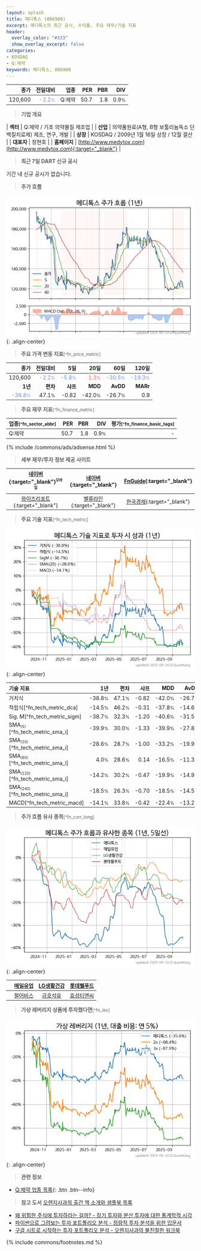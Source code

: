 ```yaml
---
layout: splash
title: 메디톡스 (086900)
excerpt: 메디톡스의 최근 공시, 수익률, 주요 재무/기술 지표
header:
  overlay_color: "#333"
  show_overlay_excerpt: false
categories:
- KOSDAQ
- Q:제약
keywords: 메디톡스, 086900
---
```


| **종가** | **전일대비** | **업종** | **PER** | **PBR** | **DIV** |
| -------: | -----------: | -------: | ------: | ------: | ------: |
| 120,600 | <span style="color: cornflowerblue">-2.2<small>%</small></span> | Q:제약 | 50.7 | 1.8 | 0.9<small>%</small> |

<!-- more -->


> **기업 개요**<a id="company"></a>

| <span style="white-space:nowrap;">**섹터**</span> | Q:제약 / 기초 의약물질 제조업 |
| <span style="white-space:nowrap;">**산업**</span> | 의약품원료(A형, B형 보툴리늄독소 단백질치료제) 제조, 연구, 개발 |
| <span style="white-space:nowrap;">**상장**</span> | KOSDAQ / 2009년 1월 16일 상장 / 12월 결산 |
| <span style="white-space:nowrap;">**대표자**</span> | 정현호 |
| <span style="white-space:nowrap;">**홈페이지**</span> | [http://www.medytox.com](http://www.medytox.com){:target="_blank"} |


> **최근 7일 DART 신규 공시**<a id="dart"></a>

기간 내 신규 공시가 없습니다.


> **주가 흐름**<a id="price"></a>

![086900](/stock/images/086900.png){: .align-center}


> **주요 가격 변동 지표**<small>[^fn_price_metric]</small>

| **종가** | **전일대비** | **5일** | **20일** | **60일** | **120일** |
| -------: | -----------: | ------: | -------: | -------: | --------: |
| 120,600 | <span style="color: cornflowerblue">-2.2<small>%</small></span> | <span style="color: cornflowerblue">-5.8<small>%</small></span> | <span style="color: tomato">1.3<small>%</small></span> | <span style="color: cornflowerblue">-30.5<small>%</small></span> | <span style="color: cornflowerblue">-19.3<small>%</small></span> |
| **1년** | **편차** | **샤프** | **MDD** | **AvDD** | **MARr** |
| <span style="color: cornflowerblue">-38.8<small>%</small></span> | 47.1<small>%</small> | -0.82 | -42.0<small>%</small> | -26.7<small>%</small> | 0.9 |


> **주요 재무 지표**<small>[^fn_finance_metric]</small>

| **업종**<small>[^fn_sector_abbr]</small> | **PER** | **PBR** | **DIV** | **평가**<small>[^fn_finance_basic_tags]</small> |
| :--------------------------------------- | ------: | ------: | ------: | ----------------------------------------------: |
| Q:제약 | 50.7 | 1.8 | 0.9<small>%</small> | - |



{% include /commons/ads/adsense.html %}

> **세부 재무/투자 정보 제공 사이트**

| [네이버](https://m.stock.naver.com/domestic/stock/086900/finance/summary){:target="_blank"}<sup><small>모바일</small></sup> | [네이버](https://finance.naver.com/item/coinfo.naver?code=086900){:target="_blank"} | [FnGuide](https://comp.fnguide.com/SVO2/ASP/SVD_Invest.asp?gicode=A086900&MenuYn=Y){:target="_blank"} |
| :---: | :---: | :---: |
| [와이즈리포트](https://comp.wisereport.co.kr/company/c1040001.aspx?cmp_cd=086900){:target="_blank"} | [밸류라인](https://www.valueline.co.kr/finance/summary/086900){:target="_blank"} | [한국경제](https://markets.hankyung.com/stock/086900/financial-summary){:target="_blank"} |


> **주요 기술 지표**<small>[^fn_tech_metric]</small>


![086900](/stock/images/086900_tech.png){: .align-center}

| **기술 지표** | **1년** | **편차** | **샤프** | **MDD** | **AvDD** |
| :------------ | ------: | -----------: | -------: | ------: | -------: |
| 거치식 | -38.8<small>%</small> | 47.1<small>%</small> | -0.82 | -42.0<small>%</small> | -26.7<small>%</small> |
| 적립식[^fn_tech_metric_dca] | -14.5<small>%</small> | 46.2<small>%</small> | -0.31 | -37.8<small>%</small> | -14.6<small>%</small> |
| Sig. M[^fn_tech_metric_sigm] | -38.7<small>%</small> | 32.3<small>%</small> | -1.20 | -40.6<small>%</small> | -31.5<small>%</small> |
| SMA<small><sub>(5)</sub></small>[^fn_tech_metric_sma_i] | -39.9<small>%</small> | 30.0<small>%</small> | -1.33 | -39.9<small>%</small> | -27.8<small>%</small> |
| SMA<small><sub>(20)</sub></small>[^fn_tech_metric_sma_i] | -28.6<small>%</small> | 28.7<small>%</small> | -1.00 | -33.2<small>%</small> | -19.9<small>%</small> |
| SMA<small><sub>(60)</sub></small>[^fn_tech_metric_sma_i] | 4.0<small>%</small> | 28.6<small>%</small> | 0.14 | -16.5<small>%</small> | -11.3<small>%</small> |
| SMA<small><sub>(120)</sub></small>[^fn_tech_metric_sma_i] | -14.2<small>%</small> | 30.2<small>%</small> | -0.47 | -19.9<small>%</small> | -14.9<small>%</small> |
| SMA<small><sub>(240)</sub></small>[^fn_tech_metric_sma_i] | -18.5<small>%</small> | 26.3<small>%</small> | -0.70 | -18.5<small>%</small> | -14.5<small>%</small> |
| MACD[^fn_tech_metric_macd] | -14.1<small>%</small> | 33.8<small>%</small> | -0.42 | -22.4<small>%</small> | -13.2<small>%</small> |


> **주가 흐름 유사 종목**<a id="corr"></a><small>[^fn_corr_long]</small>

![086900](/stock/images/086900_corr.png){: .align-center}

|       | [매일유업](/267980/) | [LG생활건강](/051900/) | [롯데웰푸드](/280360/) |
| :---: | :------------------------------------: | :------------------------------------: | :------------------------------------: |
|       | [펄어비스](/263750/) | [금호석유](/011780/) | [효성티앤씨](/298020/) |


> **가상 레버리지 상품에 투자했다면**<a id="2x"></a><small>[^fn_lev]</small>

![086900](/stock/images/086900_2x.png){: .align-center}


> **관련 정보**

- [Q:제약 업종 목록](/stats/sector/kosdaq_업종_제약_종목/){: .btn .btn--info}

> **참고 도서** [오렌지사과의 출간 책 소개와 샘플북 목록](https://kongdori.tistory.com/691)

- [왜 위험한 주식에 투자하라는 걸까? - 장기 투자와 분산 투자에 대한 통계학적 시각](https://kongdori.tistory.com/421)
- [파이썬으로 그려보는 투자 포트폴리오 분석  - 정량적 투자 분석을 위한 입문서](https://kongdori.tistory.com/643)
- [구글 시트로 시작하는 투자 포트폴리오 분석 - 오렌지사과의 불친절한 워크북](https://kongdori.tistory.com/449)


{% include commons/footnotes.md %}